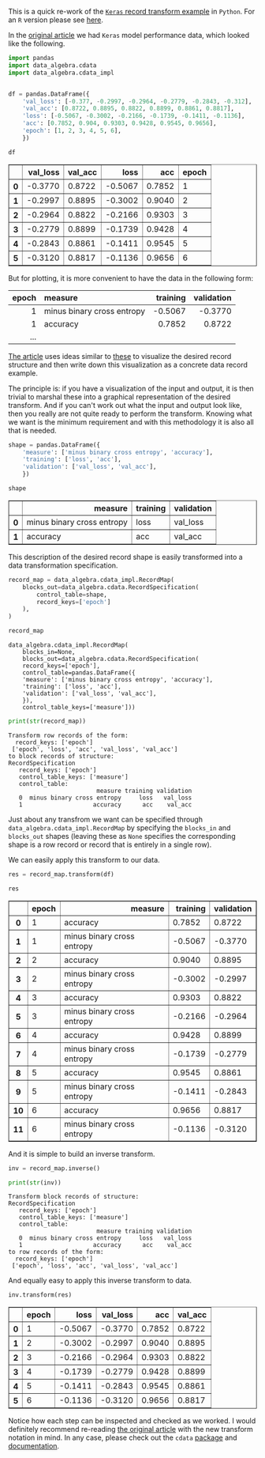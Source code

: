 
This is a quick re-work of the [`Keras` record transform example](http://winvector.github.io/FluidData/FluidDataReshapingWithCdata.html) in `Python`. For an `R` version please see [here](https://github.com/WinVector/cdata/blob/master/Examples/Inverse/Inverse.md).


In the [original article](http://winvector.github.io/FluidData/FluidDataReshapingWithCdata.html) we had `Keras` model performance data, which looked like the following.


```python
import pandas
import data_algebra.cdata
import data_algebra.cdata_impl


df = pandas.DataFrame({
    'val_loss': [-0.377, -0.2997, -0.2964, -0.2779, -0.2843, -0.312],
    'val_acc': [0.8722, 0.8895, 0.8822, 0.8899, 0.8861, 0.8817],
    'loss': [-0.5067, -0.3002, -0.2166, -0.1739, -0.1411, -0.1136],
    'acc': [0.7852, 0.904, 0.9303, 0.9428, 0.9545, 0.9656],
    'epoch': [1, 2, 3, 4, 5, 6],
    })

df
```




<div>

<table border="1" class="dataframe">
  <thead>
    <tr style="text-align: right;">
      <th></th>
      <th>val_loss</th>
      <th>val_acc</th>
      <th>loss</th>
      <th>acc</th>
      <th>epoch</th>
    </tr>
  </thead>
  <tbody>
    <tr>
      <th>0</th>
      <td>-0.3770</td>
      <td>0.8722</td>
      <td>-0.5067</td>
      <td>0.7852</td>
      <td>1</td>
    </tr>
    <tr>
      <th>1</th>
      <td>-0.2997</td>
      <td>0.8895</td>
      <td>-0.3002</td>
      <td>0.9040</td>
      <td>2</td>
    </tr>
    <tr>
      <th>2</th>
      <td>-0.2964</td>
      <td>0.8822</td>
      <td>-0.2166</td>
      <td>0.9303</td>
      <td>3</td>
    </tr>
    <tr>
      <th>3</th>
      <td>-0.2779</td>
      <td>0.8899</td>
      <td>-0.1739</td>
      <td>0.9428</td>
      <td>4</td>
    </tr>
    <tr>
      <th>4</th>
      <td>-0.2843</td>
      <td>0.8861</td>
      <td>-0.1411</td>
      <td>0.9545</td>
      <td>5</td>
    </tr>
    <tr>
      <th>5</th>
      <td>-0.3120</td>
      <td>0.8817</td>
      <td>-0.1136</td>
      <td>0.9656</td>
      <td>6</td>
    </tr>
  </tbody>
</table>
</div>




But for plotting, it is more convenient to have the data in the following form:

| epoch | measure                    | training | validation |
| ----: | :------------------------- | -------: | ---------: |
|     1 | minus binary cross entropy | \-0.5067 |   \-0.3770 |
|     1 | accuracy                   |   0.7852 |     0.8722 |
| ...                                                        |

[The article](http://winvector.github.io/FluidData/FluidDataReshapingWithCdata.html) uses ideas similar to [these](https://winvector.github.io/cdata/articles/design.html) to visualize the desired record structure and then write down this visualization as a concrete data record example.

The principle is: if you have a visualization of the input and output, it is then trivial to marshal these into a graphical representation of the desired transform. And if you can't work out what the input and output look like, then you really are not quite ready to perform the transform.  Knowing what we want is the minimum requirement and with this methodology it is also all that is needed.



```python
shape = pandas.DataFrame({
    'measure': ['minus binary cross entropy', 'accuracy'],
    'training': ['loss', 'acc'],
    'validation': ['val_loss', 'val_acc'],
    })

shape
```




<div>

<table border="1" class="dataframe">
  <thead>
    <tr style="text-align: right;">
      <th></th>
      <th>measure</th>
      <th>training</th>
      <th>validation</th>
    </tr>
  </thead>
  <tbody>
    <tr>
      <th>0</th>
      <td>minus binary cross entropy</td>
      <td>loss</td>
      <td>val_loss</td>
    </tr>
    <tr>
      <th>1</th>
      <td>accuracy</td>
      <td>acc</td>
      <td>val_acc</td>
    </tr>
  </tbody>
</table>
</div>



This description of the desired record shape is easily transformed into a data transformation specification.


```python
record_map = data_algebra.cdata_impl.RecordMap(
    blocks_out=data_algebra.cdata.RecordSpecification(
        control_table=shape,
        record_keys=['epoch']
    ),
)

record_map
```




    data_algebra.cdata_impl.RecordMap(
        blocks_in=None,
        blocks_out=data_algebra.cdata.RecordSpecification(
        record_keys=['epoch'],
        control_table=pandas.DataFrame({
        'measure': ['minus binary cross entropy', 'accuracy'],
        'training': ['loss', 'acc'],
        'validation': ['val_loss', 'val_acc'],
        }),
        control_table_keys=['measure']))




```python
print(str(record_map))
```

    Transform row records of the form:
      record_keys: ['epoch']
     ['epoch', 'loss', 'acc', 'val_loss', 'val_acc']
    to block records of structure:
    RecordSpecification
       record_keys: ['epoch']
       control_table_keys: ['measure']
       control_table:
                             measure training validation
       0  minus binary cross entropy     loss   val_loss
       1                    accuracy      acc    val_acc
    


Just about any transfrom we want can be specified through `data_algebra.cdata_impl.RecordMap` by specifying the `blocks_in` and `blocks_out` shapes (leaving these as `None` specifies the corresponding shape is a row record or record that is entirely in a single row).

We can easily apply this transform to our data.


```python
res = record_map.transform(df)

res
```




<div>

<table border="1" class="dataframe">
  <thead>
    <tr style="text-align: right;">
      <th></th>
      <th>epoch</th>
      <th>measure</th>
      <th>training</th>
      <th>validation</th>
    </tr>
  </thead>
  <tbody>
    <tr>
      <th>0</th>
      <td>1</td>
      <td>accuracy</td>
      <td>0.7852</td>
      <td>0.8722</td>
    </tr>
    <tr>
      <th>1</th>
      <td>1</td>
      <td>minus binary cross entropy</td>
      <td>-0.5067</td>
      <td>-0.3770</td>
    </tr>
    <tr>
      <th>2</th>
      <td>2</td>
      <td>accuracy</td>
      <td>0.9040</td>
      <td>0.8895</td>
    </tr>
    <tr>
      <th>3</th>
      <td>2</td>
      <td>minus binary cross entropy</td>
      <td>-0.3002</td>
      <td>-0.2997</td>
    </tr>
    <tr>
      <th>4</th>
      <td>3</td>
      <td>accuracy</td>
      <td>0.9303</td>
      <td>0.8822</td>
    </tr>
    <tr>
      <th>5</th>
      <td>3</td>
      <td>minus binary cross entropy</td>
      <td>-0.2166</td>
      <td>-0.2964</td>
    </tr>
    <tr>
      <th>6</th>
      <td>4</td>
      <td>accuracy</td>
      <td>0.9428</td>
      <td>0.8899</td>
    </tr>
    <tr>
      <th>7</th>
      <td>4</td>
      <td>minus binary cross entropy</td>
      <td>-0.1739</td>
      <td>-0.2779</td>
    </tr>
    <tr>
      <th>8</th>
      <td>5</td>
      <td>accuracy</td>
      <td>0.9545</td>
      <td>0.8861</td>
    </tr>
    <tr>
      <th>9</th>
      <td>5</td>
      <td>minus binary cross entropy</td>
      <td>-0.1411</td>
      <td>-0.2843</td>
    </tr>
    <tr>
      <th>10</th>
      <td>6</td>
      <td>accuracy</td>
      <td>0.9656</td>
      <td>0.8817</td>
    </tr>
    <tr>
      <th>11</th>
      <td>6</td>
      <td>minus binary cross entropy</td>
      <td>-0.1136</td>
      <td>-0.3120</td>
    </tr>
  </tbody>
</table>
</div>



And it is simple to build an inverse transform.


```python
inv = record_map.inverse()

print(str(inv))
```

    Transform block records of structure:
    RecordSpecification
       record_keys: ['epoch']
       control_table_keys: ['measure']
       control_table:
                             measure training validation
       0  minus binary cross entropy     loss   val_loss
       1                    accuracy      acc    val_acc
    to row records of the form:
      record_keys: ['epoch']
     ['epoch', 'loss', 'acc', 'val_loss', 'val_acc']
    


And equally easy to apply this inverse transform to data.


```python
inv.transform(res)
```




<div>

<table border="1" class="dataframe">
  <thead>
    <tr style="text-align: right;">
      <th></th>
      <th>epoch</th>
      <th>loss</th>
      <th>val_loss</th>
      <th>acc</th>
      <th>val_acc</th>
    </tr>
  </thead>
  <tbody>
    <tr>
      <th>0</th>
      <td>1</td>
      <td>-0.5067</td>
      <td>-0.3770</td>
      <td>0.7852</td>
      <td>0.8722</td>
    </tr>
    <tr>
      <th>1</th>
      <td>2</td>
      <td>-0.3002</td>
      <td>-0.2997</td>
      <td>0.9040</td>
      <td>0.8895</td>
    </tr>
    <tr>
      <th>2</th>
      <td>3</td>
      <td>-0.2166</td>
      <td>-0.2964</td>
      <td>0.9303</td>
      <td>0.8822</td>
    </tr>
    <tr>
      <th>3</th>
      <td>4</td>
      <td>-0.1739</td>
      <td>-0.2779</td>
      <td>0.9428</td>
      <td>0.8899</td>
    </tr>
    <tr>
      <th>4</th>
      <td>5</td>
      <td>-0.1411</td>
      <td>-0.2843</td>
      <td>0.9545</td>
      <td>0.8861</td>
    </tr>
    <tr>
      <th>5</th>
      <td>6</td>
      <td>-0.1136</td>
      <td>-0.3120</td>
      <td>0.9656</td>
      <td>0.8817</td>
    </tr>
  </tbody>
</table>
</div>



Notice how each step can be inspected and checked as we worked. I would definitely recommend re-reading [the original article](http://winvector.github.io/FluidData/FluidDataReshapingWithCdata.html) with the new transform notation in mind. In any case, please check out the `cdata` [package](https://github.com/WinVector/cdata) and [documentation](https://winvector.github.io/cdata/).

